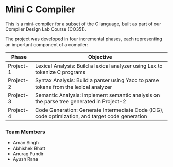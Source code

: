 # Mini C Compiler

This is a mini-compiler for a subset of the C language, built as part of our Compiler Design Lab Course (CO351).

The project was developed in four incremental phases, each representing an important component of a compiler:

| Phase     | Objective                                                                                           |
|-----------|-----------------------------------------------------------------------------------------------------|
| Project-1 | Lexical Analysis: Build a lexical analyzer using Lex to tokenize C programs                         |
| Project-2 | Syntax Analysis: Build a parser using Yacc to parse tokens from the lexical analyzer                |
| Project-3 | Semantic Analysis: Implement semantic analysis on the parse tree generated in Project-2             |
| Project-4 | Code Generation: Generate Intermediate Code (ICG), code optimization, and target code generation    |

### Team Members
- Aman Singh  
- Abhishek Bhatt  
- Anurag Pundir  
- Ayush Rana  
